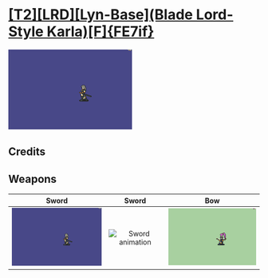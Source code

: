 # [\[T2\]\[LRD\]\[Lyn-Base\]\(Blade Lord-Style Karla\)\[F\]{FE7if}](../%5BT2%5D%5BLRD%5D%5BLyn-Base%5D(Blade%20Lord-Style%20Karla)%5BF%5D%7BFE7if%7D)

<img src="./1.%20Sword/Sword_000.png" alt="[T2][LRD][Lyn-Base](Blade Lord-Style Karla)[F]{FE7if} standing" />

## Credits



## Weapons


|Sword |Sword |Bow |
|  :---: | :---: | :---: |
| <img alt="Sword animation" src="./1.%20Sword/Sword.gif" /> | <img alt="Sword animation" src="./1.%20Sword%20(Shirayuki)/Sword.gif" /> | <img alt="Bow animation" src="./5.%20Bow/Bow.gif" /> |
